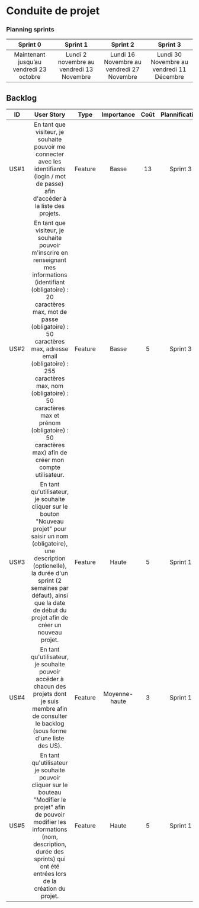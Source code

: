 # Conduite de projet 

### Planning sprints


| Sprint 0  | Sprint 1 | Sprint 2 | Sprint 3 |
|:---------:|:--------:|:-------:|:-------:|
| Maintenant jusqu’au vendredi 23 octobre | Lundi 2 novembre au vendredi 13 Novembre | Lundi 16 Novembre au vendredi 27 Novembre | Lundi 30 Novembre au vendredi 11 Décembre |


## Backlog

|  ID  |                User Story                | Type | Importance | Coût | Plannification | Etat |
|:----:|:----------------------------------------:|:----:|:----------:|:----:|:--------------:|:----:|
| US#1 | En tant que visiteur, je souhaite pouvoir me connecter avec les identifiants (login / mot de passe) afin d'accéder à la liste des projets. | Feature | Basse | 13 | Sprint 3 | TODO |
| US#2 | En tant que visiteur, je souhaite pouvoir m'inscrire en renseignant mes informations (identifiant (obligatoire) : 20 caractères max, mot de passe (obligatoire) : 50 caractères max, adresse email (obligatoire) : 255 caractères max, nom (obligatoire) : 50 caractères max et prénom (obligatoire) : 50 caractères max) afin de créer mon compte utilisateur. | Feature | Basse | 5 | Sprint 3 | TODO |
| US#3 | En tant qu'utilisateur, je souhaite cliquer sur le bouton "Nouveau projet" pour saisir un nom (obligatoire), une description (optionelle), la durée d'un sprint (2 semaines par défaut), ainsi que la date de début du projet afin de créer un nouveau projet. | Feature | Haute | 5 | Sprint 1 | TODO |
| US#4 | En tant qu'utilisateur, je souhaite pouvoir accéder à chacun des projets dont je suis membre afin de consulter le backlog (sous forme d'une liste des US). | Feature | Moyenne-haute | 3 | Sprint 1 | TODO |
| US#5 | En tant qu'utilisateur je souhaite pouvoir cliquer sur le bouteau "Modifier le projet" afin de pouvoir modifier les informations (nom, description, durée des sprints) qui ont été entrées lors de la création du projet. | Feature | Haute | 5 | Sprint 1 | TODO |
